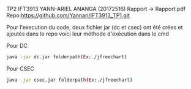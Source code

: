 TP2 IFT3913
YANN-ARIEL ANANGA (20172516)
Rapport -> Rapport.pdf
Repo:https://github.com/Yannari/IFT3913_TP1.git

Pour l'execution du code, deux fichier jar (dc et csec) ont été crées et ajoutés dans le repo voici leur méthode d'exécution dans le cmd

Pour DC 
```bash
java -jar dc.jar folderpath(Ex:./jfreechart)
```
Pour CSEC 
```bash
java -jar csec.jar folderpath(Ex:./jfreechart)
```
